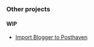 ### Other projects

#### WIP
* [Import Blogger to Posthaven](https://github.com/Russell-Tran/import-blogger-to-posthaven)
